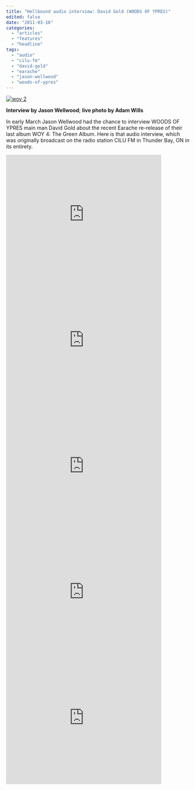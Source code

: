 ```yaml
---
title: "Hellbound audio interview: David Gold (WOODS OF YPRES)"
edited: false
date: "2011-03-16"
categories:
  - "articles"
  - "features"
  - "headline"
tags:
  - "audio"
  - "cilu-fm"
  - "david-gold"
  - "earache"
  - "jason-wellwood"
  - "woods-of-ypres"
---
```


[![](http://www.hellbound.ca/wp-content/uploads/2011/03/woy-2.jpg "woy 2")](http://www.hellbound.ca/wp-content/uploads/2011/03/woy-2.jpg)

**Interview by Jason Wellwood**; **live photo by Adam Wills**

In early March Jason Wellwood had the chance to interview WOODS OF YPRES main man David Gold about the recent Earache re-release of their last album WOY 4: The Green Album. Here is that audio interview, which was originally broadcast on the radio station CILU FM in Thunder Bay, ON in its entirety.

<iframe width="425" height="344" src="http://www.youtube.com/embed/NciuLw5FTdw?fs=1" frameborder="0" allowfullscreen></iframe>

<iframe width="425" height="344" src="http://www.youtube.com/embed/HevywzkPDSI?fs=1" frameborder="0" allowfullscreen></iframe>

<iframe width="425" height="344" src="http://www.youtube.com/embed/cJsQNruBz2U?fs=1" frameborder="0" allowfullscreen></iframe>

<iframe width="425" height="344" src="http://www.youtube.com/embed/qYhxLQ0zPLA?fs=1" frameborder="0" allowfullscreen></iframe>

<iframe width="425" height="344" src="http://www.youtube.com/embed/pDu4uYSr9LI?fs=1" frameborder="0" allowfullscreen></iframe>

